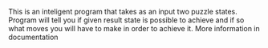 This is an inteligent program that takes as an input two puzzle states. Program will tell you if given result state is possible to achieve and if so what moves you will have to make in order to achieve it. More information in documentation
